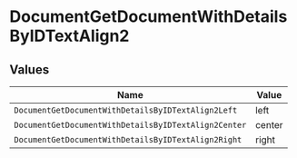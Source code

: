 # DocumentGetDocumentWithDetailsByIDTextAlign2


## Values

| Name                                                 | Value                                                |
| ---------------------------------------------------- | ---------------------------------------------------- |
| `DocumentGetDocumentWithDetailsByIDTextAlign2Left`   | left                                                 |
| `DocumentGetDocumentWithDetailsByIDTextAlign2Center` | center                                               |
| `DocumentGetDocumentWithDetailsByIDTextAlign2Right`  | right                                                |